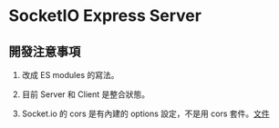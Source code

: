 # SocketIO Express Server

## 開發注意事項

1. 改成 ES modules 的寫法。

2. 目前 Server 和 Client 是整合狀態。

3. Socket.io 的 cors 是有內建的 options 設定，不是用 cors 套件。[文件](https://socket.io/docs/v4/handling-cors/)
